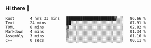 ### Hi there 👋

<!--
**berkus/berkus** is a ✨ _special_ ✨ repository because its `README.md` (this file) appears on your GitHub profile.

Here are some ideas to get you started:

- 🔭 I’m currently working on ...
- 🌱 I’m currently learning ...
- 👯 I’m looking to collaborate on ...
- 🤔 I’m looking for help with ...
- 💬 Ask me about ...
- 📫 How to reach me: ...
- 😄 Pronouns: ...
- ⚡ Fun fact: ...
-->

<!--START_SECTION:waka-->

```text
Rust       4 hrs 33 mins   █████████████████████▓░░░   86.66 %
Text       24 mins         ██░░░░░░░░░░░░░░░░░░░░░░░   07.91 %
TOML       8 mins          ▓░░░░░░░░░░░░░░░░░░░░░░░░   02.82 %
Markdown   4 mins          ▒░░░░░░░░░░░░░░░░░░░░░░░░   01.34 %
Assembly   3 mins          ▒░░░░░░░░░░░░░░░░░░░░░░░░   01.16 %
C++        0 secs          ░░░░░░░░░░░░░░░░░░░░░░░░░   00.11 %
```

<!--END_SECTION:waka-->
